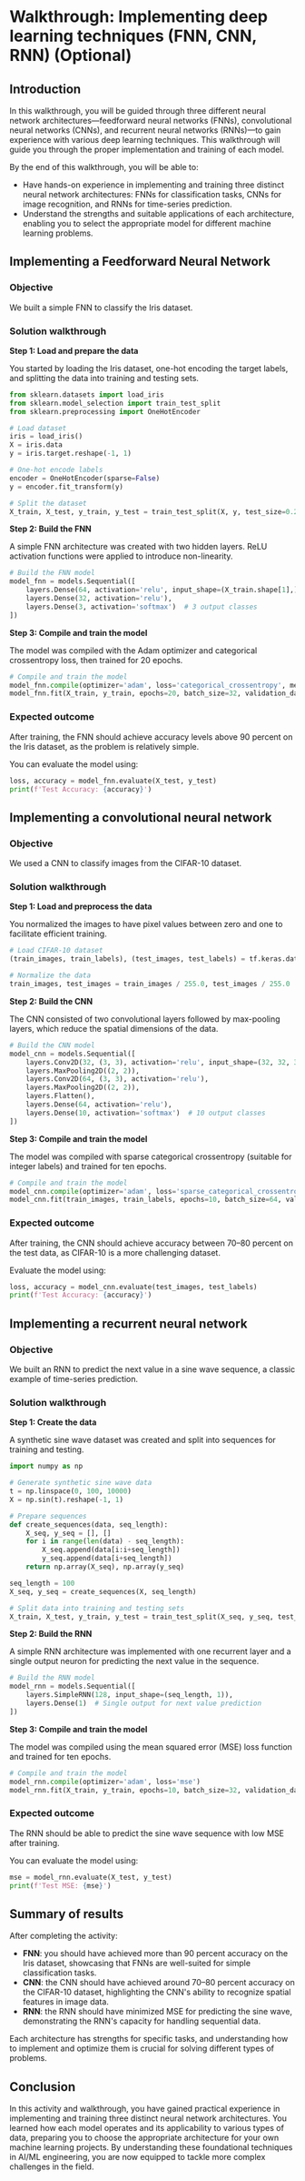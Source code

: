 # Walkthrough: Implementing deep learning techniques (FNN, CNN, RNN) (Optional)

## Introduction

In this walkthrough, you will be guided through three different neural network architectures—feedforward neural networks (FNNs), convolutional neural networks (CNNs), and recurrent neural networks (RNNs)—to gain experience with various deep learning techniques. This walkthrough will guide you through the proper implementation and training of each model.

By the end of this walkthrough, you will be able to:

- Have hands-on experience in implementing and training three distinct neural network architectures: FNNs for classification tasks, CNNs for image recognition, and RNNs for time-series prediction. 
- Understand the strengths and suitable applications of each architecture, enabling you to select the appropriate model for different machine learning problems.

## Implementing a Feedforward Neural Network

### Objective
We built a simple FNN to classify the Iris dataset.

### Solution walkthrough

**Step 1: Load and prepare the data**

You started by loading the Iris dataset, one-hot encoding the target labels, and splitting the data into training and testing sets.

```python
from sklearn.datasets import load_iris
from sklearn.model_selection import train_test_split
from sklearn.preprocessing import OneHotEncoder

# Load dataset
iris = load_iris()
X = iris.data
y = iris.target.reshape(-1, 1)

# One-hot encode labels
encoder = OneHotEncoder(sparse=False)
y = encoder.fit_transform(y)

# Split the dataset
X_train, X_test, y_train, y_test = train_test_split(X, y, test_size=0.2, random_state=42)
```

**Step 2: Build the FNN**

A simple FNN architecture was created with two hidden layers. ReLU activation functions were applied to introduce non-linearity.

```python
# Build the FNN model
model_fnn = models.Sequential([
    layers.Dense(64, activation='relu', input_shape=(X_train.shape[1],)),
    layers.Dense(32, activation='relu'),
    layers.Dense(3, activation='softmax')  # 3 output classes
])
```

**Step 3: Compile and train the model**

The model was compiled with the Adam optimizer and categorical crossentropy loss, then trained for 20 epochs.

```python
# Compile and train the model
model_fnn.compile(optimizer='adam', loss='categorical_crossentropy', metrics=['accuracy'])
model_fnn.fit(X_train, y_train, epochs=20, batch_size=32, validation_data=(X_test, y_test))
```

### Expected outcome

After training, the FNN should achieve accuracy levels above 90 percent on the Iris dataset, as the problem is relatively simple.

You can evaluate the model using:

```python
loss, accuracy = model_fnn.evaluate(X_test, y_test)
print(f'Test Accuracy: {accuracy}')
```

## Implementing a convolutional neural network

### Objective

We used a CNN to classify images from the CIFAR-10 dataset.

### Solution walkthrough

**Step 1: Load and preprocess the data**

You normalized the images to have pixel values between zero and one to facilitate efficient training.

```python
# Load CIFAR-10 dataset
(train_images, train_labels), (test_images, test_labels) = tf.keras.datasets.cifar10.load_data()

# Normalize the data
train_images, test_images = train_images / 255.0, test_images / 255.0
```

**Step 2: Build the CNN**

The CNN consisted of two convolutional layers followed by max-pooling layers, which reduce the spatial dimensions of the data.

```python
# Build the CNN model
model_cnn = models.Sequential([
    layers.Conv2D(32, (3, 3), activation='relu', input_shape=(32, 32, 3)),
    layers.MaxPooling2D((2, 2)),
    layers.Conv2D(64, (3, 3), activation='relu'),
    layers.MaxPooling2D((2, 2)),
    layers.Flatten(),
    layers.Dense(64, activation='relu'),
    layers.Dense(10, activation='softmax')  # 10 output classes
])
```

**Step 3: Compile and train the model**

The model was compiled with sparse categorical crossentropy (suitable for integer labels) and trained for ten epochs.

```python
# Compile and train the model
model_cnn.compile(optimizer='adam', loss='sparse_categorical_crossentropy', metrics=['accuracy'])
model_cnn.fit(train_images, train_labels, epochs=10, batch_size=64, validation_data=(test_images, test_labels))
```

### Expected outcome

After training, the CNN should achieve accuracy between 70–80 percent on the test data, as CIFAR-10 is a more challenging dataset.

Evaluate the model using:

```python
loss, accuracy = model_cnn.evaluate(test_images, test_labels)
print(f'Test Accuracy: {accuracy}')
```

## Implementing a recurrent neural network

### Objective

We built an RNN to predict the next value in a sine wave sequence, a classic example of time-series prediction.

### Solution walkthrough

**Step 1: Create the data**

A synthetic sine wave dataset was created and split into sequences for training and testing.

```python
import numpy as np

# Generate synthetic sine wave data
t = np.linspace(0, 100, 10000)
X = np.sin(t).reshape(-1, 1)

# Prepare sequences
def create_sequences(data, seq_length):
    X_seq, y_seq = [], []
    for i in range(len(data) - seq_length):
        X_seq.append(data[i:i+seq_length])
        y_seq.append(data[i+seq_length])
    return np.array(X_seq), np.array(y_seq)

seq_length = 100
X_seq, y_seq = create_sequences(X, seq_length)

# Split data into training and testing sets
X_train, X_test, y_train, y_test = train_test_split(X_seq, y_seq, test_size=0.2, random_state=42)
```

**Step 2: Build the RNN**

A simple RNN architecture was implemented with one recurrent layer and a single output neuron for predicting the next value in the sequence.

```python
# Build the RNN model
model_rnn = models.Sequential([
    layers.SimpleRNN(128, input_shape=(seq_length, 1)),
    layers.Dense(1)  # Single output for next value prediction
])
```

**Step 3: Compile and train the model**

The model was compiled using the mean squared error (MSE) loss function and trained for ten epochs.

```python
# Compile and train the model
model_rnn.compile(optimizer='adam', loss='mse')
model_rnn.fit(X_train, y_train, epochs=10, batch_size=32, validation_data=(X_test, y_test))
```

### Expected outcome

The RNN should be able to predict the sine wave sequence with low MSE after training.

You can evaluate the model using:

```python
mse = model_rnn.evaluate(X_test, y_test)
print(f'Test MSE: {mse}')
```

## Summary of results

After completing the activity:

- **FNN**: you should have achieved more than 90 percent accuracy on the Iris dataset, showcasing that FNNs are well-suited for simple classification tasks.
- **CNN**: the CNN should have achieved around 70–80 percent accuracy on the CIFAR-10 dataset, highlighting the CNN's ability to recognize spatial features in image data.
- **RNN**: the RNN should have minimized MSE for predicting the sine wave, demonstrating the RNN's capacity for handling sequential data.

Each architecture has strengths for specific tasks, and understanding how to implement and optimize them is crucial for solving different types of problems.

## Conclusion

In this activity and walkthrough, you have gained practical experience in implementing and training three distinct neural network architectures. You learned how each model operates and its applicability to various types of data, preparing you to choose the appropriate architecture for your own machine learning projects. By understanding these foundational techniques in AI/ML engineering, you are now equipped to tackle more complex challenges in the field.